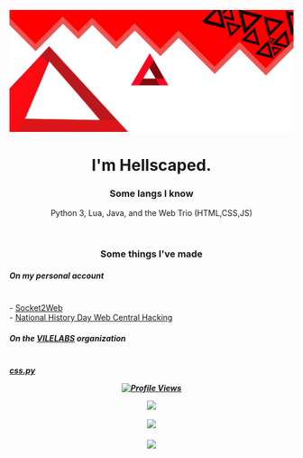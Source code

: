 ![Header](./banner-head.png)

<h1 align="center">I'm Hellscaped.</h1>
<h3 align="center">Some langs I know</h3>
<p align="center">Python 3, Lua, Java, and the Web Trio (HTML,CSS,JS) </p>
<br>
<h3 align="center">Some things I've made</h3>
<h5>On my personal account</h5><br>
- <a href="https://github.com/Hellscaped/Socket2Web">Socket2Web</a><br>
- <a href="https://github.com/Hellscaped/NHDWebCentral-Hacking">National History Day Web Central Hacking</a><be>
<h5>On the <a href="https://github.com/VILELABS">VILELABS</a> organization<h5><br>
<a href="https://github.com/VILELABS/css.py">css.py</a><br>
<a href="https://github.com/Hellscaped">
  <p align="center">
    <img src="https://komarev.com/ghpvc/?username=Hellscaped" alt="Profile Views">
  </p>
</a>

<p align="center">
  <img src="https://github-readme-stats.vercel.app/api/?username=Hellscaped&title_color=4F8CC9&text_color=9f9f9f&show_icons=true&bg_color=00000000&hide_border=true&icon_color=4F8CC9&hide_title=true&count_private=true" />
</p>

<p align="center">
  <img src="https://lanyard.cnrad.dev/api/1068329310282322051" />
  <br />
  <br />
  <img src="https://github-profile-trophy.vercel.app/?username=Hellscaped&theme=nord&margin-w=15&margin-h=1&column=6" />
</p>

